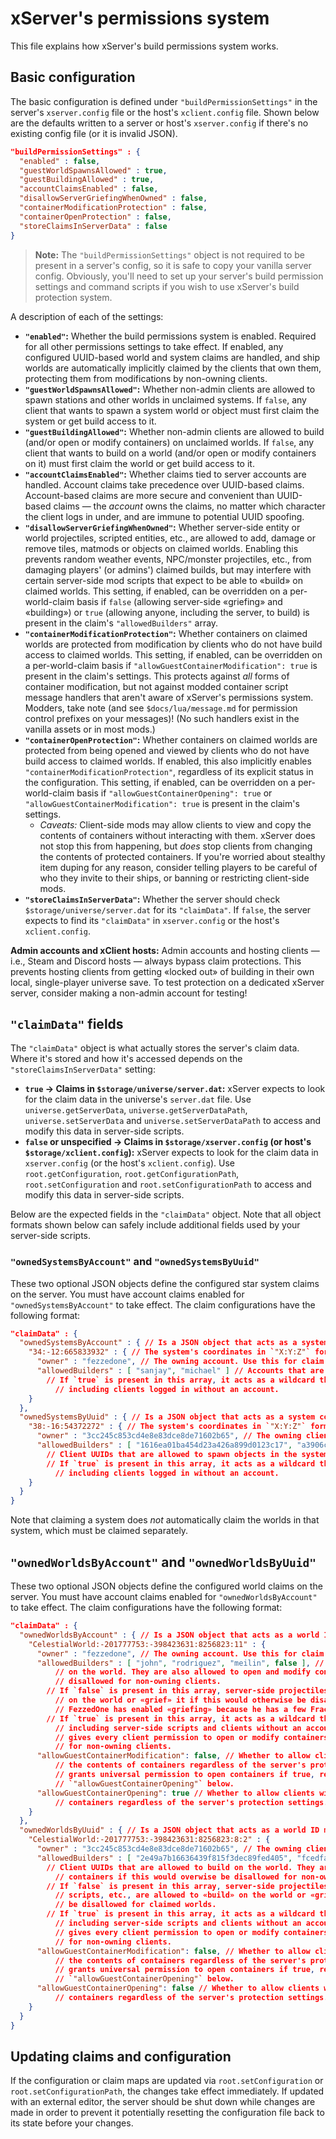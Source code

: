 # xServer's permissions system

This file explains how xServer's build permissions system works.

## Basic configuration

The basic configuration is defined under `"buildPermissionSettings"` in the server's `xserver.config` file or the host's `xclient.config` file. Shown below are the defaults written to a server or host's `xserver.config` if there's no existing config file (or it is invalid JSON).

```json
"buildPermissionSettings" : {
  "enabled" : false,
  "guestWorldSpawnsAllowed" : true,
  "guestBuildingAllowed" : true,
  "accountClaimsEnabled" : false,
  "disallowServerGriefingWhenOwned" : false,
  "containerModificationProtection" : false,
  "containerOpenProtection" : false,
  "storeClaimsInServerData" : false
}
```

> **Note:** The `"buildPermissionSettings"` object is not required to be present in a server's config, so it is safe to copy your vanilla server config. Obviously, you'll need to set up your server's build permission settings and command scripts if you wish to use xServer's build protection system.

A description of each of the settings:

- **`"enabled"`:** Whether the build permissions system is enabled. Required for all other permissions settings to take effect. If enabled, any configured UUID-based world and system claims are handled, and ship worlds are automatically implicitly claimed by the clients that own them, protecting them from modifications by non-owning clients.
- **`"guestWorldSpawnsAllowed"`:** Whether non-admin clients are allowed to spawn stations and other worlds in unclaimed systems. If `false`, any client that wants to spawn a system world or object must first claim the system or get build access to it.
- **`"guestBuildingAllowed"`:** Whether non-admin clients are allowed to build (and/or open or modify containers) on unclaimed worlds. If `false`, any client that wants to build on a world (and/or open or modify containers on it) must first claim the world or get build access to it.
- **`"accountClaimsEnabled"`:** Whether claims tied to server accounts are handled. Account claims take precedence over UUID-based claims. Account-based claims are more secure and convenient than UUID-based claims — the _account_ owns the claims, no matter which character the client logs in under, and are immune to potential UUID spoofing.
- **`"disallowServerGriefingWhenOwned"`:** Whether server-side entity or world projectiles, scripted entities, etc., are allowed to add, damage or remove tiles, matmods or objects on claimed worlds. Enabling this prevents random weather events, NPC/monster projectiles, etc., from damaging players' (or admins') claimed builds, but may interfere with certain server-side mod scripts that expect to be able to «build» on claimed worlds. This setting, if enabled, can be overridden on a per-world-claim basis if `false` (allowing server-side «griefing» and «building») or `true` (allowing anyone, including the server, to build) is present in the claim's `"allowedBuilders"` array.
- **`"containerModificationProtection"`:** Whether containers on claimed worlds are protected from modification by clients who do not have build access to claimed worlds. This setting, if enabled, can be overridden on a per-world-claim basis if `"allowGuestContainerModification": true` is present in the claim's settings. This protects against _all_ forms of container modification, but not against modded container script message handlers that aren't aware of xServer's permissions system. Modders, take note (and see `$docs/lua/message.md` for permission control prefixes on your messages)! (No such handlers exist in the vanilla assets or in most mods.)
- **`"containerOpenProtection"`:** Whether containers on claimed worlds are protected from being opened and viewed by clients who do not have build access to claimed worlds. If enabled, this also implicitly enables `"containerModificationProtection"`, regardless of its explicit status in the configuration. This setting, if enabled, can be overridden on a per-world-claim basis if `"allowGuestContainerOpening": true` or `"allowGuestContainerModification": true` is present in the claim's settings.
  - _Caveats:_ Client-side mods may allow clients to view and copy the contents of containers without interacting with them. xServer does not stop this from happening, but _does_ stop clients from changing the contents of protected containers. If you're worried about stealthy item duping for any reason, consider telling players to be careful of who they invite to their ships, or banning or restricting client-side mods.
- **`"storeClaimsInServerData"`:** Whether the server should check `$storage/universe/server.dat` for its `"claimData"`. If `false`, the server expects to find its `"claimData"` in `xserver.config` or the host's `xclient.config`.

**Admin accounts and xClient hosts:** Admin accounts and hosting clients — i.e., Steam and Discord hosts — always bypass claim protections. This prevents hosting clients from getting «locked out» of building in their own local, single-player universe save. To test protection on a dedicated xServer server, consider making a non-admin account for testing!

## `"claimData"` fields

The `"claimData"` object is what actually stores the server's claim data. Where it's stored and how it's accessed depends on the `"storeClaimsInServerData"` setting:

- **`true` → Claims in `$storage/universe/server.dat`:** xServer expects to look for the claim data in the universe's `server.dat` file. Use `universe.getServerData`, `universe.getServerDataPath`, `universe.setServerData` and `universe.setServerDataPath` to access and modify this data in server-side scripts.
- **`false` or unspecified → Claims in `$storage/xserver.config` (or host's `$storage/xclient.config`):** xServer expects to look for the claim data in `xserver.config` (or the host's `xclient.config`). Use `root.getConfiguration`, `root.getConfigurationPath`, `root.setConfiguration` and `root.setConfigurationPath` to access and modify this data in server-side scripts.

Below are the expected fields in the `"claimData"` object. Note that all object formats shown below can safely include additional fields used by your server-side scripts.

### `"ownedSystemsByAccount"` and `"ownedSystemsByUuid"`

These two optional JSON objects define the configured star system claims on the server. You must have account claims enabled for `"ownedSystemsByAccount"` to take effect. The claim configurations have the following format:

```json
"claimData" : {
  "ownedSystemsByAccount" : { // Is a JSON object that acts as a system coordinate map for claims.
    "34:-12:665833932" : { // The system's coordinates in `"X:Y:Z"` format.
      "owner" : "fezzedone", // The owning account. Use this for claim ownership checks in your command scripts.
      "allowedBuilders" : [ "sanjay", "michael" ] // Accounts that are allowed to spawn objects in the system.
        // If `true` is present in this array, it acts as a wildcard that gives permissions to everyone,
          // including clients logged in without an account.
    }
  },
  "ownedSystemsByUuid" : { // Is a JSON object that acts as a system coordinate map for claims.
    "38:-16:54372272" : { // The system's coordinates in `"X:Y:Z"` format.
      "owner" : "3cc245c853cd4e8e83dce8de71602b65", // The owning client uuidString. Use this for claim ownership checks in your command scripts.
      "allowedBuilders" : [ "1616ea01ba454d23a426a899d0123c17", "a3906c12984142e5a3865b8f31408e13" ]
        // Client UUIDs that are allowed to spawn objects in the system.
        // If `true` is present in this array, it acts as a wildcard that gives permissions to everyone,
          // including clients logged in without an account.
    }
  }
}
```

Note that claiming a system does _not_ automatically claim the worlds in that system, which must be claimed separately.

## `"ownedWorldsByAccount"` and `"ownedWorldsByUuid"`

These two optional JSON objects define the configured world claims on the server. You must have account claims enabled for `"ownedWorldsByAccount"` to take effect. The claim configurations have the following format:

```json
"claimData" : {
  "ownedWorldsByAccount" : { // Is a JSON object that acts as a world ID map for claims.
    "CelestialWorld:-201777753:-398423631:8256823:11" : {
      "owner" : "fezzedone", // The owning account. Use this for claim ownership checks in your command scripts.
      "allowedBuilders" : [ "john", "rodriguez", "meilin", false ], // Accounts that are allowed to build
          // on the world. They are also allowed to open and modify containers if this would overwise be
          // disallowed for non-owning clients.
        // If `false` is present in this array, server-side projectiles, scripts, etc., are allowed to «build»
          // on the world or «grief» it if this would otherwise be disallowed for claimed worlds. Here,
          // FezzedOne has enabled «griefing» because he has a few Frackin' Universe quarries on this world.
        // If `true` is present in this array, it acts as a wildcard that gives permissions to everyone,
          // including server-side scripts and clients without an account, to build on the world; it also
          // gives every client permission to open or modify containers if this would otherwise be disallowed
          // for non-owning clients.
      "allowGuestContainerModification": false, // Whether to allow clients without build permission to modify
          // the contents of containers regardless of the server's protection settings. Implicitly
          // grants universal permission to open containers if true, regardless of the state of
          // `"allowGuestContainerOpening"` below.
      "allowGuestContainerOpening": true // Whether to allow clients without build permission to open
          // containers regardless of the server's protection settings.
    }
  },
  "ownedWorldsByUuid" : { // Is a JSON object that acts as a world ID map for claims.
    "CelestialWorld:-201777753:-398423631:8256823:8:2" : {
      "owner" : "3cc245c853cd4e8e83dce8de71602b65", // The owning client UUID. Use this for claim ownership checks in your command scripts.
      "allowedBuilders" : [ "2e49a7b16636439f815f3dec89fed405", "fcedfa377c1146cba4206ee123e90848" ],
        // Client UUIDs that are allowed to build on the world. They are also allowed to open and modify
          // containers if this would overwise be disallowed for non-owning clients.
        // If `false` is present in this array, server-side projectiles,
          // scripts, etc., are allowed to «build» on the world or «grief» it if this would otherwise
          // be disallowed for claimed worlds.
        // If `true` is present in this array, it acts as a wildcard that gives permissions to everyone,
          // including server-side scripts and clients without an account, to build on the world; it also
          // gives every client permission to open or modify containers if this would otherwise be disallowed
          // for non-owning clients.
      "allowGuestContainerModification": false, // Whether to allow clients without build permission to modify
          // the contents of containers regardless of the server's protection settings. Implicitly
          // grants universal permission to open containers if true, regardless of the state of
          // `"allowGuestContainerOpening"` below.
      "allowGuestContainerOpening": false // Whether to allow clients without build permission to open
          // containers regardless of the server's protection settings.
    }
  }
}
```

## Updating claims and configuration

If the configuration or claim maps are updated via `root.setConfiguration` or `root.setConfigurationPath`, the changes take effect immediately. If updated with an external editor, the server should be shut down while changes are made in order to prevent it potentially resetting the configuration file back to its state before your changes.
